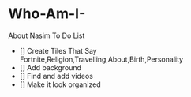 # Who-Am-I-
About Nasim
To Do List
- [] Create Tiles That Say Fortnite,Religion,Travelling,About,Birth,Personality
- [] Add background
- [] Find and add videos
- [] Make it look organized
